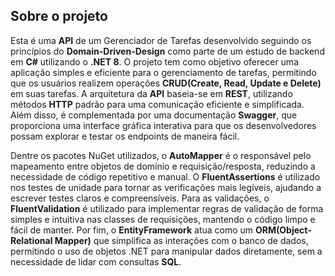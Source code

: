 ## Sobre o projeto

Esta é uma **API** de um Gerenciador de Tarefas desenvolvido seguindo os princípios do **Domain-Driven-Design** como parte de um estudo de backend em **C#** utilizando o **.NET 8**. O projeto tem como objetivo oferecer uma aplicação simples e eficiente para o gerenciamento de tarefas, permitindo que os usuários realizem operações **CRUD(Create, Read, Update e Delete)** em suas tarefas. A arquitetura da **API** baseia-se em **REST**, utilizando métodos **HTTP** padrão para uma comunicação eficiente e simplificada. Além disso, é complementada por uma documentação **Swagger**, que proporciona uma interface gráfica interativa para que os desenvolvedores possam explorar e testar os endpoints de maneira fácil.

Dentre os pacotes NuGet utilizados, o **AutoMapper** é o responsável pelo mapeamento entre objetos de domínio e requisição/resposta, reduzindo a necessidade de código repetitivo e manual. O **FluentAssertions** é utilizado nos testes de unidade para tornar as verificações mais legíveis, ajudando a escrever testes claros e compreensíveis. Para as validações, o **FluentValidation** é utilizado para implementar regras de validação de forma simples e intuitiva nas classes de requisições, mantendo o código limpo e fácil de manter. Por fim, o **EntityFramework** atua como um **ORM(Object-Relational Mapper)** que simplifica as interações com o banco de dados, permitindo o uso de objetos .NET para manipular dados diretamente, sem a necessidade de lidar com consultas **SQL**.
